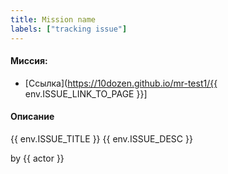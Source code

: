 ```yaml
---
title: Mission name
labels: ["tracking issue"]
---
```


#### Миссия:
- [Ссылка](https://10dozen.github.io/mr-test1/{{ env.ISSUE_LINK_TO_PAGE }}]

#### Описание 
{{ env.ISSUE_TITLE }}
{{ env.ISSUE_DESC }}

by {{ actor }}
